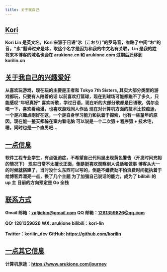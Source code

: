 ```yaml
---
title: 关于我自己
---
```


## [**Kori**](#Kori)

**Kori Lin 是英文名，Kori 来源于日语”氷（こおり）”的罗马音，省略了中间“お”的音，“氷”翻译过来是冰，取这个名字是因为和我的中文名有关联，Lin 是我的姓**
**将来本博客的域名也会在 arukione.cn 和 arukione.com 过期后迁移到 korilin.cn**

## [**关于我自己的兴趣爱好**](#关于我自己的兴趣爱好)

**从喜欢玩游戏，现在玩的主要是王者和 Tokyo 7th Sisters, 其实大部分类型的游戏都玩，只要有人陪着的话**
**以前喜欢打篮球，现在到球场可能都跑不了多久，只能感叹“年轻真好”**
**喜欢听歌，学过日语，现在听的大部分歌都是日语歌，偶尔会唱一下，喜欢看动漫，也喜欢游戏同人作品**
**现在对计算机方面的技术比较痴迷，一个是兴趣点刚好在这，一个是自身学习能力和执着于探索，也有一些童年的原因，现在能一整天都躲在室内看电脑**
**可以说是一个二次猿 + 程序猿 + 技术宅，嗯，同时也是一个直男吧...**

## [**一点信息**](#一点信息)

**软件工程专业学生，有点强迫症，不希望自己代码里出现黄色警告（开发时间充裕的情况下）**
**现实日常不太擅长正面，倒是挺喜欢观察别人说话和做事**
**博客从大一的时候就搭建了，当时没什么东西可以写的，倒是不嫌费劲不怕浪费时间挺执着于给博客弄漂亮一点，换了几个主题**
**为了加强自己说话的能力，成为了 bilibili 的 up 主**
**目前的方向预定是 Go 全栈**

## [**联系方式**](#联系方式)

**Gmail 邮箱：zqljiebin@gmail.com**
**QQ 邮箱：1281359826@qq.com**

**QQ: 1281359826**
**WX: arukione**
**bilibili：kori-lin**

**Twitter：korilin_dev**
**GitHub: <https://github.com/korilin>**

## [**一点其它信息**](#一点其他信息)

**计算机旅途：<https://www.arukione.com/journey>**

